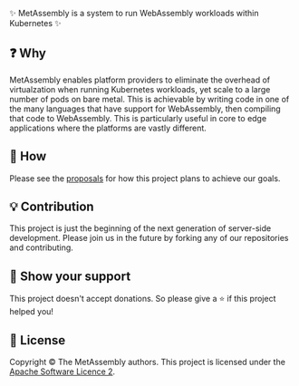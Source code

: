 ✨ MetAssembly is a system to run WebAssembly workloads within Kubernetes ✨

## ❓ Why

MetAssembly enables platform providers to eliminate the overhead of virtualzation
when running Kubernetes workloads, yet scale to a large number of pods on bare
metal. This is achievable by writing code in one of the many languages that have
support for WebAssembly, then compiling that code to WebAssembly. This is
particularly useful in core to edge applications where the platforms are
vastly different.

## 📄 How

Please see the [proposals](https://github.com/metassembly/proposals) for how this
project plans to achieve our goals.

## 💡 Contribution

This project is just the beginning of the next generation of server-side development.
Please join us in the future by forking any of our repositories and contributing.

## 💫 Show your support

This project doesn't accept donations. So please give a ⭐️ if this project helped you!


## 📝 License

Copyright © The MetAssembly authors. This project is licensed under the [Apache Software Licence 2](./LICENSE).
